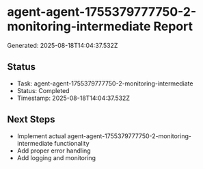# agent-agent-1755379777750-2-monitoring-intermediate Report

Generated: 2025-08-18T14:04:37.532Z

## Status
- Task: agent-agent-1755379777750-2-monitoring-intermediate
- Status: Completed
- Timestamp: 2025-08-18T14:04:37.532Z

## Next Steps
- Implement actual agent-agent-1755379777750-2-monitoring-intermediate functionality
- Add proper error handling
- Add logging and monitoring
